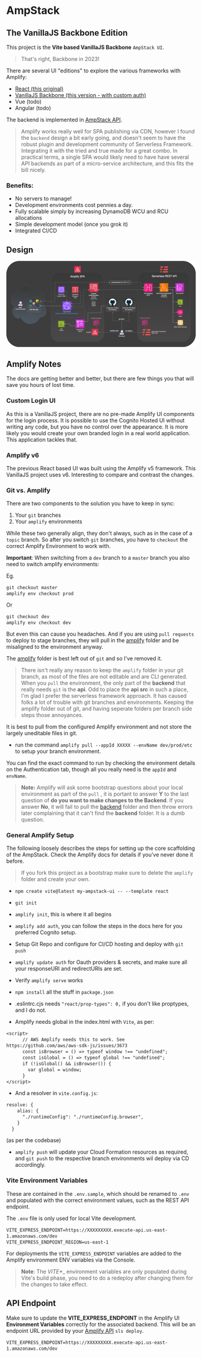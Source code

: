 # AmpStack 
## The VanillaJS Backbone Edition

This project is the  __Vite based VanillaJS Backbone__ `AmpStack UI`.  

> That's right, Backbone in 2023!

There are several UI "editions" to explore the various frameworks with Amplify:
- [React (this original)](https://github.com/ids/ampstack-ui) 
- [VanillaJS Backbone (this version - with custom auth)](https://github.com/ids/ampstack-ui/tree/backbone)
- Vue (todo)
- Angular (todo)

The backend is implemented in [AmpStack API](https://github.com/ids/ampstack-api).

> Amplify works really well for SPA publishing via CDN, however I found the `backend` design a bit early going, and doesn't seem to have the robust plugin and development community of Serverless Framework.  Integrating it with the tried and true made for a great combo.  In practical terms, a single SPA would likely need to have have several API backends as part of a micro-service architecture, and this fits the bill nicely.

### Benefits:

- No servers to manage!
- Development environments cost pennies a day.
- Fully scalable simply by increasing DynamoDB WCU and RCU allocations
- Simple development model (once you grok it)
- Integrated CI/CD

## Design
![AmpStack Diagram](./public/AmpStack.png "AmpStack")

## Amplify Notes
The docs are getting better and better, but there are few things you that will save you hours of lost time.

### Custom Login UI
As this is a VanillaJS project, there are no pre-made Amplify UI components for the login process.  It is possible to use the Cognito Hosted UI without writing any code, but you have no control over the appearance.  It is more likely you would create your own branded login in a real world application.  This application tackles that.

### Amplify v6
The previous React based UI was built using the Amplify v5 framework.  This VanillaJS project uses v6.  Interesting to compare and contrast the changes.

### Git vs. Amplify
There are two components to the solution you have to keep in sync:
1. Your `git` branches
2. Your `amplify` environments

While these two generally align, they don't always, such as in the case of a `topic` branch. So after you switch `git` branches, you have to `checkout` the correct Amplify Environment to work with.

__Important__: When switching from a `dev` branch to a `master` branch you also need to switch amplify environments:

Eg.

```
git checkout master
amplify env checkout prod
```

Or

```
git checkout dev
amplify env checkout dev
```

But even this can cause you headaches.  And if you are using `pull requests` to deploy to stage branches, they will pull in the [amplify](/amplify) folder and be misaligned to the environment anyway.

The [amplify](/amplify) folder is best left out of `git` and so I've removed it.  

> There isn't really any reason to keep the `amplify` folder in your git branch, as most of the files are not editable and are CLI generated.  When you `pull` the environment, the only part of the __backend__ that really needs `git` is the __api__.  Odd to place the __api src__ in such a place, I'm glad I prefer the serverless framework approach.  It has caused folks a lot of trouble with git branches and environments.  Keeping the amplify folder out of git, and having seperate folders per branch side steps those annoyances.

It is best to pull from the configured Amplify environment and not store the largely uneditable files in git.

- run the command `amplify pull --appId XXXXX --envName dev/prod/etc` to setup your branch environment.

You can find the exact command to run by checking the environment details on the Authentication tab, though all you really need is the `appId` and `envName`.

> __Note:__ Amplify will ask some bootstrap questions about your local environment as part of the `pull` , it is portant to answer __Y__ to the last question of __do you want to make changes to the Backend__. If you answer __No__, it will fail to pull the [backend](/amplify/backend) folder and then throw errors later complaining that it can't find the __backend__ folder.  It is a dumb question.

### General Amplify Setup
The following loosely describes the steps for setting up the core scaffolding of the AmpStack.  Check the Amplify docs for details if you've never done it before.

> If you fork this project as a bootstrap make sure to delete the `amplify` folder and create your own.

- `npm create vite@latest my-ampstack-ui -- --template react`

- `git init`

- `amplify init`, this is where it all begins

- `amplify add auth`, you can follow the steps in the docs here for you preferred Cognito setup.

- Setup Git Repo and configure for CI/CD hosting and deploy with `git push`

- `amplify update auth` for Oauth providers & secrets, and make sure all your responseURI and redirectURIs are set.

- Verify `amplify serve` works

- `npm install` all the stuff in `package.json`

- .eslintrc.cjs needs `"react/prop-types": 0,` if you don't like proptypes, and I do not.

- Amplify needs global in the index.html with `Vite`, as per:

```
<script>
      // AWS Amplify needs this to work. See https://github.com/aws/aws-sdk-js/issues/3673
      const isBrowser = () => typeof window !== "undefined";
      const isGlobal = () => typeof global !== "undefined";
      if (!isGlobal() && isBrowser()) {
        var global = window;
      }
</script>
```

- And a resolver in `vite.config.js`:

```
resolve: {
    alias: {
      "./runtimeConfig": "./runtimeConfig.browser",
    }
  }
```
(as per the codebase)

- `amplify push` will update your Cloud Formation resources as required, and `git push` to the respective branch environments wil deploy via CD accordingly.

### Vite Environment Variables
These are contained in the `.env.sample`, which should be renamed to `.env` and populated with the correct environment values, such as the REST API endpoint.

The `.env` file is only used for local Vite development.

```
VITE_EXPRESS_ENDPOINT=https://XXXXXXXXX.execute-api.us-east-1.amazonaws.com/dev
VITE_EXPRESS_ENDPOINT_REGION=us-east-1
```

For deployments the `VITE_EXPRESS_ENDPOINT` variables are added to the Amplify environment ENV variables via the Console.

> __Note__: The __VITE_*__ environment variables are only populated during Vite's build phase, you need to do a redeploy after changing them for the changes to take effect.

## API Endpoint
Make sure to update the __VITE_EXPRESS_ENDPOINT__ in the Amplify UI __Environment Variables__ correctly for the associated backend.  This will be an endpoint URL provided by your [Amplify API](https://github.com/ids/ampstack-api) `sls deploy`.

```
VITE_EXPRESS_ENDPOINT=https://XXXXXXXXX.execute-api.us-east-1.amazonaws.com/dev
```
